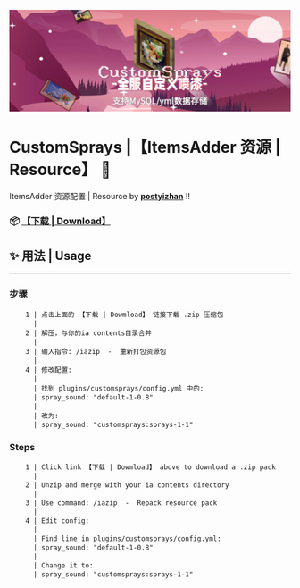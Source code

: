 ![CustomSprays](media/banner.png)

# **CustomSprays** |【ItemsAdder 资源 | Resource】 🎉


ItemsAdder 资源配置 | Resource by **[postyizhan](https://github.com/postyizhan)** !!


### 📦 [【下载 | Download】](https://codeload.github.com/LSDog/CustomSprays/zip/refs/heads/itemsadder)


## ✨ 用法 | Usage
___
### 步骤
```
    1 | 点击上面的 【下载 | Dowmload】 链接下载 .zip 压缩包
      |
    2 | 解压，与你的ia contents目录合并
      |
    3 | 输入指令: /iazip  -  重新打包资源包
      |
    4 | 修改配置:
      |
      | 找到 plugins/customsprays/config.yml 中的:
      | spray_sound: "default-1-0.8"
      |
      | 改为:
      | spray_sound: "customsprays:sprays-1-1"
```

### Steps
```
    1 | Click link 【下载 | Dowmload】 above to download a .zip pack
      |
    2 | Unzip and merge with your ia contents directory
      |
    3 | Use command: /iazip  -  Repack resource pack
      |
    4 | Edit config:
      |
      | Find line in plugins/customsprays/config.yml:
      | spray_sound: "default-1-0.8"
      |
      | Change it to:
      | spray_sound: "customsprays:sprays-1-1"
```
